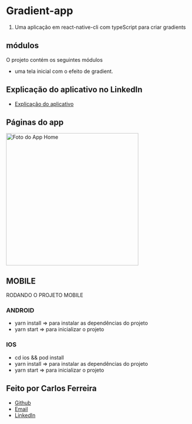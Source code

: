 # Gradient-app

1. Uma aplicação em react-native-cli com typeScript para criar gradients

## módulos

O projeto contém os seguintes módulos

- uma tela inicial com o efeito de gradient.

## Explicação do aplicativo no LinkedIn

- [Explicação do aplicativo](https://www.linkedin.com/posts/carlos-ferreira-4b2ba219a_css-react-reactnative-activity-6900951529864491008-r610)

## Páginas do app

<img src="https://firebasestorage.googleapis.com/v0/b/portfolio-web-7fbff.appspot.com/o/github_projects%2Fgradient-app%2Fgradient.png?alt=media&token=82634417-6682-4b91-aaa4-40c4eda37fbd" alt="Foto do App Home" width="360" />

## MOBILE

RODANDO O PROJETO MOBILE

### ANDROID

- yarn install => para instalar as dependências do projeto
- yarn start => para inicializar o projeto

### IOS

- cd ios && pod install
- yarn install => para instalar as dependências do projeto
- yarn start => para inicializar o projeto

## Feito por Carlos Ferreira

- [Github](https://www.github.com/CarlosSTS)
- [Email](mailto://carlossts826@gmail.com)
- [LinkedIn](https://www.linkedin.com/in/carlos-ferreira-4b2ba219a/)

